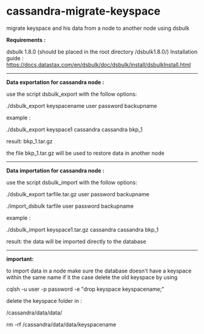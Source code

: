 # cassandra-migrate-keyspace
migrate keyspace and his data from a node to another node using dsbulk













**Requirements :** 

dsbulk 1.8.0 (should be placed in the root directory /dsbulk1.8.0/)
Installation guide : https://docs.datastax.com/en/dsbulk/doc/dsbulk/install/dsbulkInstall.html












*******************************************************************************

**Data exportation for cassandra node :** 


use the script dsbulk_export with the follow options: 

./dsbulk_export keyspacename user password backupname

example : 

./dsbulk_export keyspace1 cassandra cassandra bkp_1

result: bkp_1.tar.gz

the file bkp_1.tar.gz will be used to restore data in another node
*******************************************************************************














**Data importation for cassandra node :** 

use the script dsbulk_import with the follow options: 

./dsbulk_export tarfile.tar.gz user password backupname

./import_dsbulk tarfile user password backupname

example : 

./dsbulk_import keyspace1.tar.gz cassandra cassandra bkp_1

result: the data will be imported directly to the database

*******************************************************************************












**important:** 

to import data in a node make sure the database doesn't have a keyspace within the same name if it the case delete the old keyspace by using

cqlsh -u user -p password -e "drop keyspace keyspacename;”

delete the keyspace folder in : 

/cassandra/data/data/

rm -rf /cassandra/data/data/keyspacename
